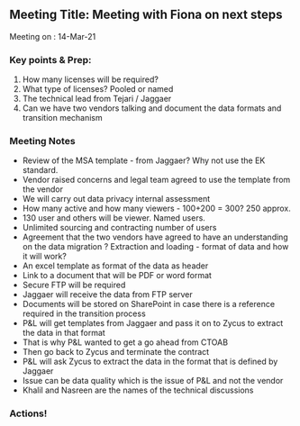 ## Meeting Title: Meeting with Fiona on next steps 
Meeting on   : 14-Mar-21 

### Key points & Prep:
1. How many licenses will be required? 
2. What type of licenses? Pooled or named  
3. The technical lead from Tejari / Jaggaer
4. Can we have two vendors talking and document the data formats and transition mechanism


### Meeting Notes
* Review of the MSA template - from Jaggaer? Why not use the EK standard.
* Vendor raised concerns and legal team agreed to use the template from the vendor
* We will carry out data privacy internal assessment 
* How many active and how many viewers - 100+200 = 300? 250 approx.
* 130 user and others will be viewer. Named users. 
* Unlimited sourcing and contracting number of users
* Agreement that the two vendors have agreed to have an understanding on the data migration
? Extraction and loading - format of data and how it will work?
* An excel template as format of the data as header
* Link to a document that will be PDF or word format
* Secure FTP will be required
* Jaggaer will receive the data from FTP server
* Documents will be stored on SharePoint in case there is a reference required in the transition process
* P&L will get templates from Jaggaer and pass it on to Zycus to extract the data in that format
* That is why P&L wanted to get a go ahead from CTOAB
* Then go back to Zycus and terminate the contract
* P&L will ask Zycus to extract the data in the format that is defined by Jaggaer
* Issue can be data quality which is the issue of P&L and not the vendor
* Khalil and Nasreen are the names of the technical discussions

### Actions!

